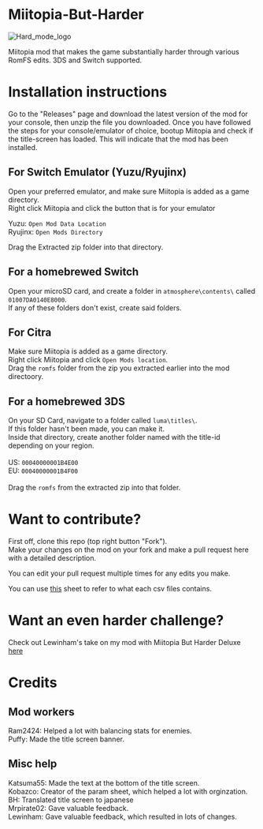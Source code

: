# Miitopia-But-Harder
![Hard_mode_logo](https://user-images.githubusercontent.com/82438230/177342051-44f6c53e-7093-4acd-acbc-80856acc7838.png)

Miitopia mod that makes the game substantially harder through various RomFS edits. 3DS and Switch supported.

# Installation instructions 
Go to the "Releases" page and download the latest version of the mod for your console, then unzip the file you downloaded. Once you have followed the steps for your console/emulator of choice, bootup Miitopia and check if the title-screen has loaded. This will indicate that the mod has been installed.

## For Switch Emulator (Yuzu/Ryujinx)
Open your preferred emulator, and make sure Miitopia is added as a game directory. <br> Right click Miitopia and click the button that is for your emulator

Yuzu: `Open Mod Data Location` <br> Ryujinx: `Open Mods Directory`

Drag the Extracted zip folder into that directory. 

## For a homebrewed Switch
Open your microSD card, and create a folder in `atmosphere\contents\` called `01007DA0140E8000`. <br> If any of these folders don't exist, create said folders. 
<br> 

## For Citra
Make sure Miitopia is added as a game directory. <br> Right click Miitopia and click `Open Mods location`. <br> Drag the `romfs` folder from the zip you extracted earlier into the mod directoory.

## For a homebrewed 3DS
On your SD Card, navigate to  a folder called ```luma\titles\```. <br> If this folder hasn't been made, you can make it. <br> Inside that directory, create another folder named with the title-id depending on your region. <br> <br>US: `00040000001B4E00` <br> EU: `00040000001B4F00` <br> <br>
Drag the `romfs` from the extracted zip into that folder. <br> 

# Want to contribute?
First off, clone this repo (top right button "Fork"). <br> Make your changes on the mod on your fork and make a pull request here with a detailed description.

You can edit your pull request multiple times for any edits you make.

You can use [this](https://docs.google.com/spreadsheets/d/1dGGXvCCSac0z-NZ3-5-QtMc-fa3f46HvJNMhnrN7Igw/edit#gid=2128008231) sheet to refer to what each csv files contains.


# Want an even harder challenge?
Check out Lewinham's take on my mod with Miitopia But Harder Deluxe [here](https://github.com/Lewinham/Miitopia-Hard-Mode-Deluxe-Mod)

# Credits 
## Mod workers
Ram2424: Helped a lot with balancing stats for enemies. <br> 
Puffy: Made the title screen banner. <br>
## Misc help
Katsuma55: Made the text at the bottom of the title screen. <br>
Kobazco: Creator of the param sheet, which helped a lot with orginzation.<br>
BH: Translated title screen to japanese <br>
Mrpirate02: Gave valuable feedback. <br>
Lewinham: Gave valuable feedback, which resulted in lots of changes. 
